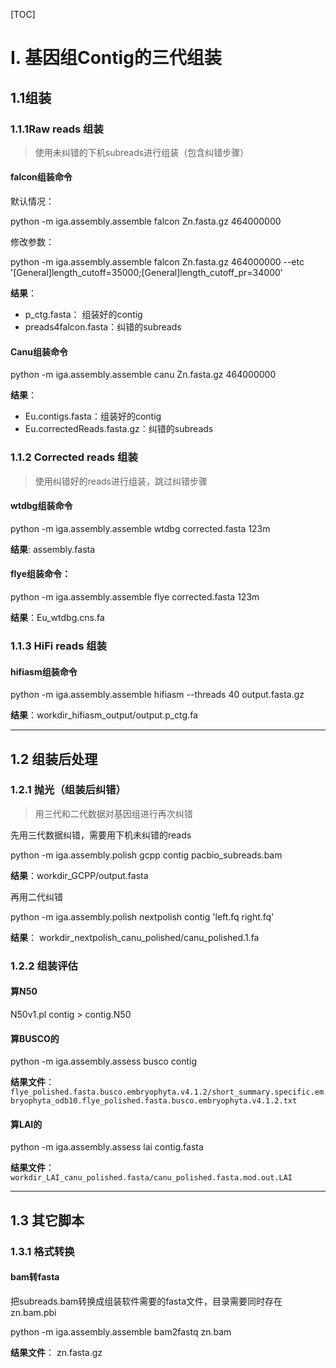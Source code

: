 [TOC]

# I. 基因组Contig的三代组装
## 1.1组装

### 1.1.1Raw reads 组装
> 使用未纠错的下机subreads进行组装（包含纠错步骤）

#### falcon组装命令
默认情况：

python -m iga.assembly.assemble falcon  Zn.fasta.gz  464000000

修改参数：

python -m iga.assembly.assemble falcon  Zn.fasta.gz  464000000 --etc '[General]length_cutoff=35000;[General]length_cutoff_pr=34000'

**结果**： 

* p_ctg.fasta： 组装好的contig
* preads4falcon.fasta：纠错的subreads

#### Canu组装命令

python -m iga.assembly.assemble canu  Zn.fasta.gz  464000000

**结果**：

* Eu.contigs.fasta：组装好的contig
* Eu.correctedReads.fasta.gz：纠错的subreads

### 1.1.2 Corrected reads 组装

> 使用纠错好的reads进行组装，跳过纠错步骤

#### wtdbg组装命令

python -m iga.assembly.assemble wtdbg corrected.fasta 123m

**结果**: assembly.fasta

#### flye组装命令：

python -m iga.assembly.assemble flye corrected.fasta 123m

**结果**：Eu_wtdbg.cns.fa

### 1.1.3 HiFi reads 组装

#### hifiasm组装命令

python -m iga.assembly.assemble hifiasm --threads 40 output.fasta.gz

**结果**：workdir_hifiasm_output/output.p_ctg.fa

---

## 1.2 组装后处理

### 1.2.1 抛光（组装后纠错）

> 用三代和二代数据对基因组进行再次纠错

先用三代数据纠错，需要用下机未纠错的reads

python -m iga.assembly.polish gcpp contig pacbio_subreads.bam

**结果**：workdir_GCPP/output.fasta

再用二代纠错

python -m iga.assembly.polish nextpolish contig 'left.fq right.fq'

**结果**： workdir_nextpolish_canu_polished/canu_polished.1.fa

### 1.2.2 组装评估

#### 算N50

N50v1.pl contig > contig.N50

#### 算BUSCO的

python -m iga.assembly.assess busco contig

**结果文件**：`flye_polished.fasta.busco.embryophyta.v4.1.2/short_summary.specific.embryophyta_odb10.flye_polished.fasta.busco.embryophyta.v4.1.2.txt`

#### 算LAI的

python -m iga.assembly.assess lai contig.fasta

**结果文件**：`workdir_LAI_canu_polished.fasta/canu_polished.fasta.mod.out.LAI`


---

## 1.3 其它脚本

### 1.3.1 格式转换

#### bam转fasta

把subreads.bam转换成组装软件需要的fasta文件，目录需要同时存在 zn.bam.pbi

python -m iga.assembly.assemble bam2fastq zn.bam

**结果文件**： zn.fasta.gz

